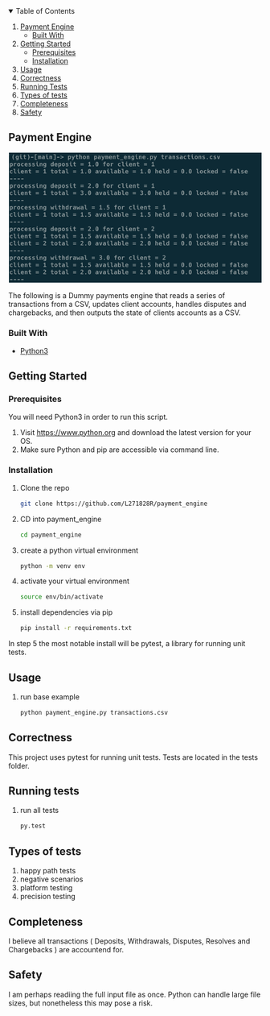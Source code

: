 <!-- TABLE OF CONTENTS -->
<details open="open">
  <summary>Table of Contents</summary>
  <ol>
    <li>
      <a href="#payment-engine">Payment Engine</a>
      <ul>
        <li><a href="#built-with">Built With</a></li>
      </ul>
    </li>
    <li>
      <a href="#getting-started">Getting Started</a>
      <ul>
        <li><a href="#prerequisites">Prerequisites</a></li>
        <li><a href="#installation">Installation</a></li>
      </ul>
    </li>
    <li><a href="#usage">Usage</a></li>
    <li><a href="#correctness">Correctness</a></li>
    <li><a href="#running-tests">Running Tests</a></li>
    <li><a href="#types-of-tests">Types of tests</a></li>
    <li><a href="#completeness">Completeness</a></li>
    <li><a href="#safety">Safety</a></li>
  </ol>
</details>



<!-- ABOUT THE PROJECT -->
## Payment Engine 

![Screenshot](Payment_engine.png)

The following is a Dummy payments engine that reads a series of transactions from a CSV, updates client accounts,
handles disputes and chargebacks, and then outputs the state of clients accounts as a CSV.

### Built With

* [Python3](https://www.python.org)



<!-- GETTING STARTED -->
## Getting Started

### Prerequisites

You will need Python3 in order to run this script.

1. Visit https://www.python.org and download the latest version for your OS.
2. Make sure Python and pip are accessible via command line.

### Installation

1. Clone the repo
   ```sh
   git clone https://github.com/L271828R/payment_engine 
   ```
2. CD into payment_engine 
   ```sh
   cd payment_engine 
   ```
3. create a python virtual environment 
   ```sh
   python -m venv env
   ```
4. activate your virtual environment
   ```sh
   source env/bin/activate 
   ```
5. install dependencies via pip
   ```sh
   pip install -r requirements.txt
   ```
In step 5 the most notable install will be pytest, a library for running unit tests.
<!-- USAGE EXAMPLES -->
## Usage

1. run base example
   ```sh
   python payment_engine.py transactions.csv
   ```

## Correctness

This project uses pytest for running unit tests.
Tests are located in the tests folder.

## Running tests

1. run all tests
   ```sh
   py.test
   ```

## Types of tests

1. happy path tests
2. negative scenarios
3. platform testing
4. precision testing 


## Completeness

I believe all transactions ( Deposits, Withdrawals, Disputes, Resolves and Chargebacks ) are accountend for.


## Safety

I am perhaps readiing the full input file as once. 
Python can handle large file sizes, but nonetheless this may pose a risk.

